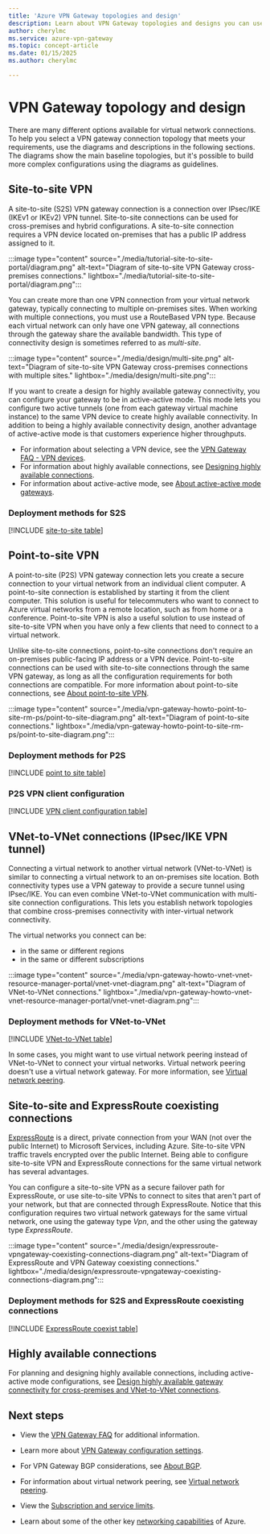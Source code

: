 ```yaml
---
title: 'Azure VPN Gateway topologies and design'
description: Learn about VPN Gateway topologies and designs you can use to connect on-premises locations to virtual networks.
author: cherylmc
ms.service: azure-vpn-gateway
ms.topic: concept-article
ms.date: 01/15/2025
ms.author: cherylmc

---
```

# VPN Gateway topology and design

There are many different options available for virtual network connections. To help you select a VPN gateway connection topology that meets your requirements, use the diagrams and descriptions in the following sections. The diagrams show the main baseline topologies, but it's possible to build more complex configurations using the diagrams as guidelines.

## <a name="s2smulti"></a>Site-to-site VPN

A site-to-site (S2S) VPN gateway connection is a connection over IPsec/IKE (IKEv1 or IKEv2) VPN tunnel. Site-to-site connections can be used for cross-premises and hybrid configurations. A site-to-site connection requires a VPN device located on-premises that has a public IP address assigned to it.

:::image type="content" source="./media/tutorial-site-to-site-portal/diagram.png" alt-text="Diagram of site-to-site VPN Gateway cross-premises connections." lightbox="./media/tutorial-site-to-site-portal/diagram.png":::

You can create more than one VPN connection from your virtual network gateway, typically connecting to multiple on-premises sites. When working with multiple connections, you must use a RouteBased VPN type. Because each virtual network can only have one VPN gateway, all connections through the gateway share the available bandwidth. This type of connectivity design is sometimes referred to as *multi-site*.

:::image type="content" source="./media/design/multi-site.png" alt-text="Diagram of site-to-site VPN Gateway cross-premises connections with multiple sites." lightbox="./media/design/multi-site.png":::

If you want to create a design for highly available gateway connectivity, you can configure your gateway to be in active-active mode. This mode lets you configure two active tunnels (one from each gateway virtual machine instance) to the same VPN device to create highly available connectivity. In addition to being a highly available connectivity design, another advantage of active-active mode is that customers experience higher throughputs.

* For information about selecting a VPN device, see the [VPN Gateway FAQ - VPN devices](vpn-gateway-vpn-faq.md#s2s).
* For information about highly available connections, see [Designing highly available connections](vpn-gateway-highlyavailable.md).
* For information about active-active mode, see [About active-active mode gateways](about-active-active-gateways.md).

### Deployment methods for S2S

[!INCLUDE [site-to-site table](../../includes/vpn-gateway-table-site-to-site-include.md)]

## <a name="P2S"></a>Point-to-site VPN

A point-to-site (P2S) VPN gateway connection lets you create a secure connection to your virtual network from an individual client computer. A point-to-site connection is established by starting it from the client computer. This solution is useful for telecommuters who want to connect to Azure virtual networks from a remote location, such as from home or a conference. Point-to-site VPN is also a useful solution to use instead of site-to-site VPN when you have only a few clients that need to connect to a virtual network.

Unlike site-to-site connections, point-to-site connections don't require an on-premises public-facing IP address or a VPN device. Point-to-site connections can be used with site-to-site connections through the same VPN gateway, as long as all the configuration requirements for both connections are compatible. For more information about point-to-site connections, see [About point-to-site VPN](point-to-site-about.md).

:::image type="content" source="./media/vpn-gateway-howto-point-to-site-rm-ps/point-to-site-diagram.png" alt-text="Diagram of point-to-site connections." lightbox="./media/vpn-gateway-howto-point-to-site-rm-ps/point-to-site-diagram.png":::

### Deployment methods for P2S

[!INCLUDE [point to site table](../../includes/vpn-gateway-table-point-to-site-include.md)]

### P2S VPN client configuration

[!INCLUDE [VPN client configuration table](../../includes/vpn-gateway-vpn-client-install-articles.md)]

## <a name="V2V"></a>VNet-to-VNet connections (IPsec/IKE VPN tunnel)

Connecting a virtual network to another virtual network (VNet-to-VNet) is similar to connecting a virtual network to an on-premises site location. Both connectivity types use a VPN gateway to provide a secure tunnel using IPsec/IKE. You can even combine VNet-to-VNet communication with multi-site connection configurations. This lets you establish network topologies that combine cross-premises connectivity with inter-virtual network connectivity.

The virtual networks you connect can be:

* in the same or different regions
* in the same or different subscriptions

:::image type="content" source="./media/vpn-gateway-howto-vnet-vnet-resource-manager-portal/vnet-vnet-diagram.png" alt-text="Diagram of VNet-to-VNet connections." lightbox="./media/vpn-gateway-howto-vnet-vnet-resource-manager-portal/vnet-vnet-diagram.png":::

### Deployment methods for VNet-to-VNet

[!INCLUDE [VNet-to-VNet table](../../includes/vpn-gateway-table-vnet-to-vnet-include.md)]

In some cases, you might want to use virtual network peering instead of VNet-to-VNet to connect your virtual networks. Virtual network peering doesn't use a virtual network gateway. For more information, see [Virtual network peering](../virtual-network/virtual-network-peering-overview.md).

## <a name="coexisting"></a>Site-to-site and ExpressRoute coexisting connections

[ExpressRoute](../expressroute/expressroute-introduction.md) is a direct, private connection from your WAN (not over the public Internet) to Microsoft Services, including Azure. Site-to-site VPN traffic travels encrypted over the public Internet. Being able to configure site-to-site VPN and ExpressRoute connections for the same virtual network has several advantages.

You can configure a site-to-site VPN as a secure failover path for ExpressRoute, or use site-to-site VPNs to connect to sites that aren't part of your network, but that are connected through ExpressRoute. Notice that this configuration requires two virtual network gateways for the same virtual network, one using the gateway type *Vpn*, and the other using the gateway type *ExpressRoute*.

:::image type="content" source="./media/design/expressroute-vpngateway-coexisting-connections-diagram.png" alt-text="Diagram of ExpressRoute and VPN Gateway coexisting connections." lightbox="./media/design/expressroute-vpngateway-coexisting-connections-diagram.png":::

### Deployment methods for S2S and ExpressRoute coexisting connections

[!INCLUDE [ExpressRoute coexist table](../../includes/vpn-gateway-table-coexist-include.md)]

## Highly available connections

For planning and designing highly available connections, including active-active mode configurations, see [Design highly available gateway connectivity for cross-premises and VNet-to-VNet connections](vpn-gateway-highlyavailable.md).

## Next steps

* View the [VPN Gateway FAQ](vpn-gateway-vpn-faq.md) for additional information.

* Learn more about [VPN Gateway configuration settings](vpn-gateway-about-vpn-gateway-settings.md).

* For VPN Gateway BGP considerations, see [About BGP](vpn-gateway-bgp-overview.md).

* For information about virtual network peering, see [Virtual network peering](../virtual-network/virtual-network-peering-overview.md).

* View the [Subscription and service limits](../azure-resource-manager/management/azure-subscription-service-limits.md#networking-limits).

* Learn about some of the other key [networking capabilities](../networking/fundamentals/networking-overview.md) of Azure.
